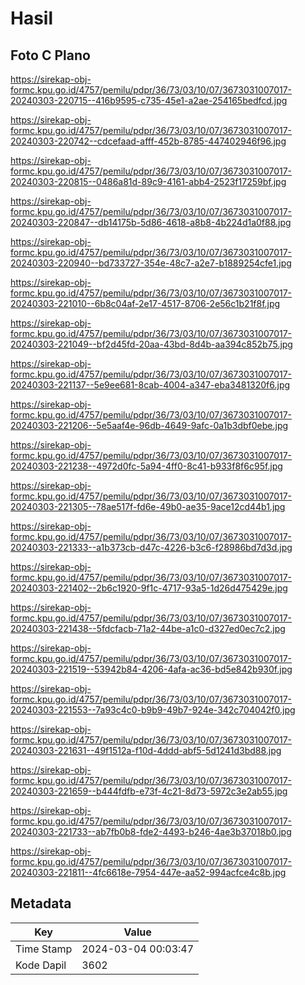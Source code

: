 # Hasil

## Foto C Plano

https://sirekap-obj-formc.kpu.go.id/4757/pemilu/pdpr/36/73/03/10/07/3673031007017-20240303-220715--416b9595-c735-45e1-a2ae-254165bedfcd.jpg

https://sirekap-obj-formc.kpu.go.id/4757/pemilu/pdpr/36/73/03/10/07/3673031007017-20240303-220742--cdcefaad-afff-452b-8785-447402946f96.jpg

https://sirekap-obj-formc.kpu.go.id/4757/pemilu/pdpr/36/73/03/10/07/3673031007017-20240303-220815--0486a81d-89c9-4161-abb4-2523f17259bf.jpg

https://sirekap-obj-formc.kpu.go.id/4757/pemilu/pdpr/36/73/03/10/07/3673031007017-20240303-220847--db14175b-5d86-4618-a8b8-4b224d1a0f88.jpg

https://sirekap-obj-formc.kpu.go.id/4757/pemilu/pdpr/36/73/03/10/07/3673031007017-20240303-220940--bd733727-354e-48c7-a2e7-b1889254cfe1.jpg

https://sirekap-obj-formc.kpu.go.id/4757/pemilu/pdpr/36/73/03/10/07/3673031007017-20240303-221010--6b8c04af-2e17-4517-8706-2e56c1b21f8f.jpg

https://sirekap-obj-formc.kpu.go.id/4757/pemilu/pdpr/36/73/03/10/07/3673031007017-20240303-221049--bf2d45fd-20aa-43bd-8d4b-aa394c852b75.jpg

https://sirekap-obj-formc.kpu.go.id/4757/pemilu/pdpr/36/73/03/10/07/3673031007017-20240303-221137--5e9ee681-8cab-4004-a347-eba3481320f6.jpg

https://sirekap-obj-formc.kpu.go.id/4757/pemilu/pdpr/36/73/03/10/07/3673031007017-20240303-221206--5e5aaf4e-96db-4649-9afc-0a1b3dbf0ebe.jpg

https://sirekap-obj-formc.kpu.go.id/4757/pemilu/pdpr/36/73/03/10/07/3673031007017-20240303-221238--4972d0fc-5a94-4ff0-8c41-b933f8f6c95f.jpg

https://sirekap-obj-formc.kpu.go.id/4757/pemilu/pdpr/36/73/03/10/07/3673031007017-20240303-221305--78ae517f-fd6e-49b0-ae35-9ace12cd44b1.jpg

https://sirekap-obj-formc.kpu.go.id/4757/pemilu/pdpr/36/73/03/10/07/3673031007017-20240303-221333--a1b373cb-d47c-4226-b3c6-f28986bd7d3d.jpg

https://sirekap-obj-formc.kpu.go.id/4757/pemilu/pdpr/36/73/03/10/07/3673031007017-20240303-221402--2b6c1920-9f1c-4717-93a5-1d26d475429e.jpg

https://sirekap-obj-formc.kpu.go.id/4757/pemilu/pdpr/36/73/03/10/07/3673031007017-20240303-221438--5fdcfacb-71a2-44be-a1c0-d327ed0ec7c2.jpg

https://sirekap-obj-formc.kpu.go.id/4757/pemilu/pdpr/36/73/03/10/07/3673031007017-20240303-221519--53942b84-4206-4afa-ac36-bd5e842b930f.jpg

https://sirekap-obj-formc.kpu.go.id/4757/pemilu/pdpr/36/73/03/10/07/3673031007017-20240303-221553--7a93c4c0-b9b9-49b7-924e-342c704042f0.jpg

https://sirekap-obj-formc.kpu.go.id/4757/pemilu/pdpr/36/73/03/10/07/3673031007017-20240303-221631--49f1512a-f10d-4ddd-abf5-5d1241d3bd88.jpg

https://sirekap-obj-formc.kpu.go.id/4757/pemilu/pdpr/36/73/03/10/07/3673031007017-20240303-221659--b444fdfb-e73f-4c21-8d73-5972c3e2ab55.jpg

https://sirekap-obj-formc.kpu.go.id/4757/pemilu/pdpr/36/73/03/10/07/3673031007017-20240303-221733--ab7fb0b8-fde2-4493-b246-4ae3b37018b0.jpg

https://sirekap-obj-formc.kpu.go.id/4757/pemilu/pdpr/36/73/03/10/07/3673031007017-20240303-221811--4fc6618e-7954-447e-aa52-994acfce4c8b.jpg


## Metadata

| Key        | Value               |
| ---------- | ------------------- |
| Time Stamp | 2024-03-04 00:03:47 |
| Kode Dapil | 3602                |




